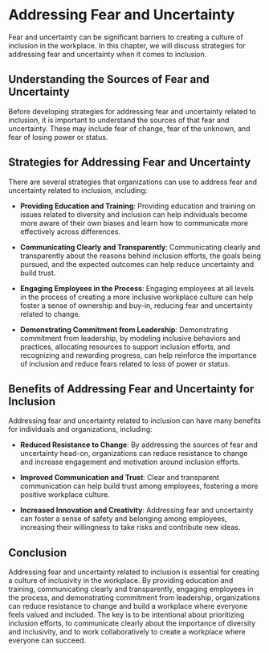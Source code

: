 Addressing Fear and Uncertainty
============================================================================

Fear and uncertainty can be significant barriers to creating a culture of inclusion in the workplace. In this chapter, we will discuss strategies for addressing fear and uncertainty when it comes to inclusion.

Understanding the Sources of Fear and Uncertainty
-------------------------------------------------

Before developing strategies for addressing fear and uncertainty related to inclusion, it is important to understand the sources of that fear and uncertainty. These may include fear of change, fear of the unknown, and fear of losing power or status.

Strategies for Addressing Fear and Uncertainty
----------------------------------------------

There are several strategies that organizations can use to address fear and uncertainty related to inclusion, including:

* **Providing Education and Training**: Providing education and training on issues related to diversity and inclusion can help individuals become more aware of their own biases and learn how to communicate more effectively across differences.

* **Communicating Clearly and Transparently**: Communicating clearly and transparently about the reasons behind inclusion efforts, the goals being pursued, and the expected outcomes can help reduce uncertainty and build trust.

* **Engaging Employees in the Process**: Engaging employees at all levels in the process of creating a more inclusive workplace culture can help foster a sense of ownership and buy-in, reducing fear and uncertainty related to change.

* **Demonstrating Commitment from Leadership**: Demonstrating commitment from leadership, by modeling inclusive behaviors and practices, allocating resources to support inclusion efforts, and recognizing and rewarding progress, can help reinforce the importance of inclusion and reduce fears related to loss of power or status.

Benefits of Addressing Fear and Uncertainty for Inclusion
---------------------------------------------------------

Addressing fear and uncertainty related to inclusion can have many benefits for individuals and organizations, including:

* **Reduced Resistance to Change**: By addressing the sources of fear and uncertainty head-on, organizations can reduce resistance to change and increase engagement and motivation around inclusion efforts.

* **Improved Communication and Trust**: Clear and transparent communication can help build trust among employees, fostering a more positive workplace culture.

* **Increased Innovation and Creativity**: Addressing fear and uncertainty can foster a sense of safety and belonging among employees, increasing their willingness to take risks and contribute new ideas.

Conclusion
----------

Addressing fear and uncertainty related to inclusion is essential for creating a culture of inclusivity in the workplace. By providing education and training, communicating clearly and transparently, engaging employees in the process, and demonstrating commitment from leadership, organizations can reduce resistance to change and build a workplace where everyone feels valued and included. The key is to be intentional about prioritizing inclusion efforts, to communicate clearly about the importance of diversity and inclusivity, and to work collaboratively to create a workplace where everyone can succeed.
